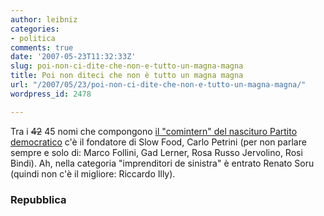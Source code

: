 ```yaml
---
author: leibniz
categories:
- politica
comments: true
date: '2007-05-23T11:32:33Z'
slug: poi-non-ci-dite-che-non-e-tutto-un-magna-magna
title: Poi non diteci che non è tutto un magna magna
url: "/2007/05/23/poi-non-ci-dite-che-non-e-tutto-un-magna-magna/"
wordpress_id: 2478

---
```

Tra i <strike>42</strike> 45 nomi che compongono [il "comintern" del nascituro Partito democratico](http://www.repubblica.it/2007/05/sezioni/politica/partito-democratico3/comitato-45/comitato-45.html) c'è il fondatore di Slow Food, Carlo Petrini (per non parlare sempre e solo di: Marco Follini, Gad Lerner, Rosa Russo Jervolino, Rosi Bindi). Ah, nella categoria "imprenditori de sinistra" è entrato Renato Soru (quindi non c'è il migliore: Riccardo Illy).


### Repubblica
